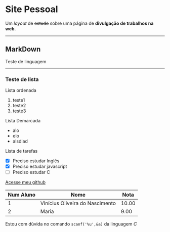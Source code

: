 # Site Pessoal

Um *layout* de ~~estudo~~ sobre uma página de **divulgação de trabalhos na web**.

***

## MarkDown

Teste de linguagem 


***


### Teste de lista

Lista ordenada

1. teste1
2. teste2
3. teste3

Lista Demarcada

- alo
- elo
- alsdlad

Lista de tarefas

- [x] Preciso estudar Inglês
- [x] Preciso estudar javascript
- [ ] Preciso estudar C

[Acesse meu github](https://github.com/viniciusoln)

Num Aluno | Nome | Nota 
---|---|---
1 | Vinícius Oliveira do Nascimento | 10.00
2 | Maria | 9.00


Estou com dúvida no comando `scanf('%u',&a)` da linguagem *C*
